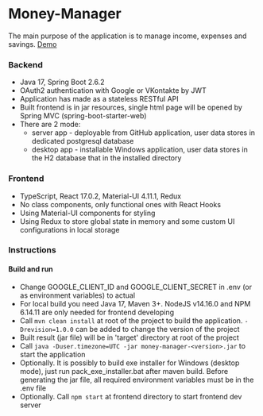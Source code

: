 # Money-Manager
The main purpose of the application is to manage income, expenses and savings. 
[Demo](https://gasymovrv-money-manager.herokuapp.com/)

### Backend
+ Java 17, Spring Boot 2.6.2
+ OAuth2 authentication with Google or VKontakte by JWT
+ Application has made as a stateless RESTful API
+ Built frontend is in jar resources, single html page will be opened by Spring MVC (spring-boot-starter-web)
+ There are 2 mode:
  + server app - deployable from GitHub application, user data stores in dedicated postgresql database
  + desktop app - installable Windows application, user data stores in the H2 database that in the installed directory

### Frontend
+ TypeScript, React 17.0.2, Material-UI 4.11.1, Redux
+ No class components, only functional ones with React Hooks
+ Using Material-UI components for styling
+ Using Redux to store global state in memory and some custom UI configurations in local storage

### Instructions
#### Build and run
+ Change GOOGLE_CLIENT_ID and GOOGLE_CLIENT_SECRET in .env (or as environment variables) to actual
+ For local build you need Java 17, Maven 3+. NodeJS v14.16.0 and NPM 6.14.11 are only needed for frontend developing
+ Call `mvn clean install` at root of the project to build the application. `-Drevision=1.0.0` can be added to change the version of the project
+ Built result (jar file) will be in 'target' directory at root of the project
+ Call `java -Duser.timezone=UTC -jar money-manager-<version>.jar` to start the application
+ Optionally. It is possibly to build exe installer for Windows (desktop mode), just run pack_exe_installer.bat after maven build. Before generating the jar file, all required environment variables must be in the .env file
+ Optionally. Call `npm start` at frontend directory to start frontend dev server
